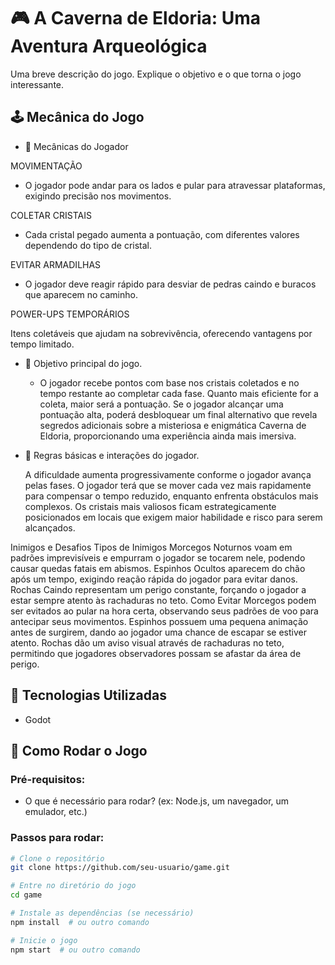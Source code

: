 # 🎮 A Caverna de Eldoria: Uma Aventura Arqueológica

Uma breve descrição do jogo. Explique o objetivo e o que torna o jogo interessante.

## 🕹️ Mecânica do Jogo

- 📌 Mecânicas do Jogador
  
MOVIMENTAÇÃO

* O jogador pode andar para os lados e pular para atravessar plataformas, exigindo precisão nos movimentos.

COLETAR CRISTAIS

* Cada cristal pegado aumenta a pontuação, com diferentes valores dependendo do tipo de cristal.

EVITAR ARMADILHAS

* O jogador deve reagir rápido para desviar de pedras caindo e buracos que aparecem no caminho.

POWER-UPS TEMPORÁRIOS

Itens coletáveis que ajudam na sobrevivência, oferecendo vantagens por tempo limitado.

- 🎯 Objetivo principal do jogo.
  
  * O jogador recebe pontos com base nos cristais coletados e no tempo restante ao completar cada fase. Quanto mais eficiente for a coleta, maior será a pontuação. Se o jogador alcançar uma pontuação alta, poderá desbloquear um final alternativo que revela segredos adicionais sobre a misteriosa e enigmática Caverna de Eldoria, proporcionando uma experiência ainda mais imersiva.
    
- 🔄 Regras básicas e interações do jogador.

  A dificuldade aumenta progressivamente conforme o jogador avança pelas fases. O jogador terá que se mover cada vez mais rapidamente para compensar o tempo reduzido, enquanto enfrenta obstáculos mais complexos. Os cristais mais valiosos ficam estrategicamente posicionados em locais que exigem maior habilidade e risco para serem alcançados.

Inimigos e Desafios
Tipos de Inimigos
Morcegos Noturnos voam em padrões imprevisíveis e empurram o jogador se tocarem nele, podendo causar quedas fatais em abismos.
Espinhos Ocultos aparecem do chão após um tempo, exigindo reação rápida do jogador para evitar danos.
Rochas Caindo representam um perigo constante, forçando o jogador a estar sempre atento às rachaduras no teto.
Como Evitar
Morcegos podem ser evitados ao pular na hora certa, observando seus padrões de voo para antecipar seus movimentos.
Espinhos possuem uma pequena animação antes de surgirem, dando ao jogador uma chance de escapar se estiver atento.
Rochas dão um aviso visual através de rachaduras no teto, permitindo que jogadores observadores possam se afastar da área de perigo.

## 🔧 Tecnologias Utilizadas

- Godot

## 🚀 Como Rodar o Jogo

### Pré-requisitos:
- O que é necessário para rodar? (ex: Node.js, um navegador, um emulador, etc.)

### Passos para rodar:
```sh
# Clone o repositório
git clone https://github.com/seu-usuario/game.git

# Entre no diretório do jogo
cd game

# Instale as dependências (se necessário)
npm install  # ou outro comando

# Inicie o jogo
npm start  # ou outro comando
